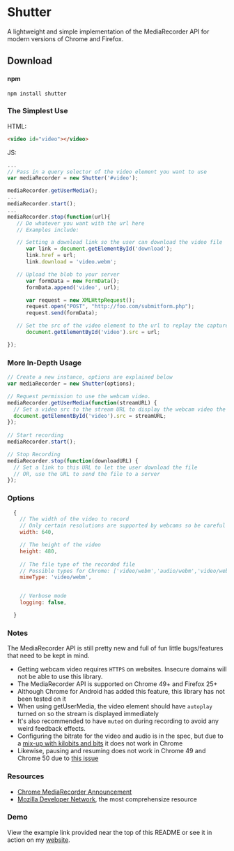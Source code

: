 # Shutter 

A lightweight and simple implementation of the MediaRecorder API for modern versions of Chrome and Firefox. 

## Download

#### npm
```
npm install shutter
```


### The Simplest Use

HTML:
```html
<video id="video"></video>
```

JS:
```js
...
// Pass in a query selector of the video element you want to use
var mediaRecorder = new Shutter('#video');

mediaRecorder.getUserMedia();
...
mediaRecorder.start();
...
mediaRecorder.stop(function(url){
   // Do whatever you want with the url here
   // Examples include:

   // Setting a download link so the user can download the video file
      var link = document.getElementById('download');
      link.href = url;
      link.download = 'video.webm';

   // Upload the blob to your server
      var formData = new FormData();
      formData.append('video', url);

      var request = new XMLHttpRequest();
      request.open("POST", "http://foo.com/submitform.php");
      request.send(formData);

   // Set the src of the video element to the url to replay the captured footage
      document.getElementById('video').src = url;

});

```



### More In-Depth Usage


``` js
// Create a new instance, options are explained below
var mediaRecorder = new Shutter(options);

// Request permission to use the webcam video.
mediaRecorder.getUserMedia(function(streamURL) {
  // Set a video src to the stream URL to display the webcam video the user
  document.getElementById('video').src = streamURL;
});
 
// Start recording
mediaRecorder.start();

// Stop Recording
mediaRecorder.stop(function(downloadURL) {
  // Set a link to this URL to let the user download the file
  // OR, use the URL to send the file to a server
});


```

### Options

```js
  {
    // The width of the video to record
    // Only certain resolutions are supported by webcams so be careful
    width: 640,

    // The height of the video
    height: 480,
    
    // The file type of the recorded file
    // Possible types for Chrome: ['video/webm','audio/webm','video/webm;codecs=vp8','video/webm;codecs=vp9'];
    mimeType: 'video/webm',


    // Verbose mode
    logging: false,

  }
```
 
### Notes

The MediaRecorder API is still pretty new and full of fun little bugs/features that need to be kept in mind.

- Getting webcam video requires `HTTPS` on websites. Insecure domains will not be able to use this library.
- The MediaRecorder API is supported on Chrome 49+ and Firefox 25+
- Although Chrome for Android has added this feature, this library has not been tested on it
- When using getUserMedia, the video element should have `autoplay` turned on so the stream is displayed immediately
- It's also recommended to have `muted` on during recording to avoid any weird feedback effects.
- Configuring the bitrate for the video and audio is in the spec, but due to a [mix-up with kilobits and bits](https://bugs.chromium.org/p/chromium/issues/detail?id=605750&can=1&q=MediaRecorder%20bitrate&colspec=ID%20Pri%20M%20Stars%20ReleaseBlock%20Component%20Status%20Owner%20Summary%20OS%20Modified) it does not work in Chrome 
- Likewise, pausing and resuming does not work in Chrome 49 and Chrome 50 due to [this issue](https://bugs.chromium.org/p/chromium/issues/detail?id=593560&can=1&q=MediaRecorder%20pausing&colspec=ID%20Pri%20M%20Stars%20ReleaseBlock%20Component%20Status%20Owner%20Summary%20OS%20Modified)



### Resources

 - [Chrome MediaRecorder Announcement](https://developers.google.com/web/updates/2016/01/mediarecorder?hl=en)
 - [Mozilla Developer Network](https://developer.mozilla.org/en-US/docs/Web/API/MediaRecorder), the most comprehensize resource

### Demo
View the example link provided near the top of this README or see it in action on my
[website](http://www.connoratherton.com/walkway).